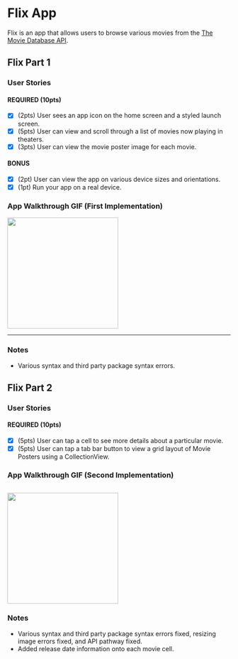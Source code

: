 # Flix App

Flix is an app that allows users to browse various movies from the [The Movie Database API](http://docs.themoviedb.apiary.io/#).


## Flix Part 1

### User Stories

#### REQUIRED (10pts)
- [X] (2pts) User sees an app icon on the home screen and a styled launch screen.
- [X] (5pts) User can view and scroll through a list of movies now playing in theaters.
- [X] (3pts) User can view the movie poster image for each movie.

#### BONUS
- [X] (2pt) User can view the app on various device sizes and orientations.
- [X] (1pt) Run your app on a real device.

### App Walkthrough GIF (First Implementation)


<img src= "https://i.imgur.com/rscZ9o7.gif" width=250><br>

--------------------------------------------------------------------
### Notes
- Various syntax and third party package syntax errors.

## Flix Part 2

### User Stories

#### REQUIRED (10pts)
- [X] (5pts) User can tap a cell to see more details about a particular movie.
- [X] (5pts) User can tap a tab bar button to view a grid layout of Movie Posters using a CollectionView.

### App Walkthrough GIF (Second Implementation)

<img src= "https://i.imgur.com/aIUFxgA.gif" width=250><br>
--------------------------------------------------------------------
### Notes
- Various syntax and third party package syntax errors fixed, resizing image errors fixed, and API pathway fixed.
- Added release date information onto each movie cell.
